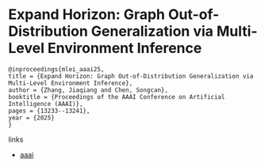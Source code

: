 # Expand Horizon: Graph Out-of-Distribution Generalization via Multi-Level Environment Inference

```
@inproceedings{mlei_aaai25,
title = {Expand Horizon: Graph Out-of-Distribution Generalization via Multi-Level Environment Inference},
author = {Zhang, Jiaqiang and Chen, Songcan},
booktitle = {Proceedings of the AAAI Conference on Artificial Intelligence (AAAI)},
pages = {13233--13241},
year = {2025}
}
```

links
- [aaai](https://ojs.aaai.org/index.php/AAAI/article/view/33444)
